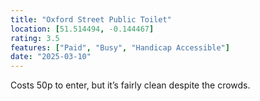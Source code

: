 ```yaml
---
title: "Oxford Street Public Toilet"
location: [51.514494, -0.144467]
rating: 3.5
features: ["Paid", "Busy", "Handicap Accessible"]
date: "2025-03-10"
---
```

Costs 50p to enter, but it’s fairly clean despite the crowds.
